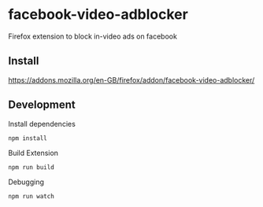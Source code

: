 # facebook-video-adblocker
Firefox extension to block in-video ads on facebook

## Install
https://addons.mozilla.org/en-GB/firefox/addon/facebook-video-adblocker/

## Development
Install dependencies
```
npm install
```
Build Extension
```
npm run build
```
Debugging
```
npm run watch
```

